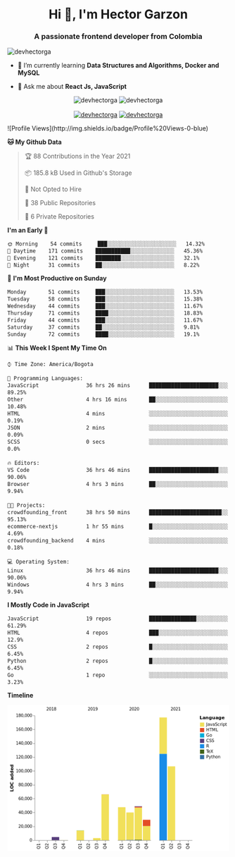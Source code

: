 <h1 align="center">Hi 👋, I'm Hector Garzon</h1>
<h3 align="center">A passionate frontend developer from Colombia</h3>

<p align="left"> <img src="https://komarev.com/ghpvc/?username=devhectorga" alt="devhectorga" /> </p>

- 🌱 I’m currently learning **Data Structures and Algorithms, Docker and MySQL**

- 💬 Ask me about **React Js, JavaScript**

<p align="center"> <img src="https://github-readme-stats.vercel.app/api?username=devhectorga&count_private=true&show_icons=true" alt="devhectorga" /> <img src="https://github-readme-stats.vercel.app/api/top-langs/?username=devhectorga&layout=compact" alt="devhectorga" /></p>

<p align="center">
<a href="https://twitter.com/devhectorga" target="blank"><img align="center" src="https://cdn.jsdelivr.net/npm/simple-icons@3.0.1/icons/twitter.svg" alt="devhectorga" height="20" width="20" /></a>
<a href="https://linkedin.com/in/devhectorga" target="blank"><img align="center" src="https://cdn.jsdelivr.net/npm/simple-icons@3.0.1/icons/linkedin.svg" alt="devhectorga" height="20" width="20" /></a>
</p>
<!--START_SECTION:waka-->
![Profile Views](http://img.shields.io/badge/Profile%20Views-0-blue)

**🐱 My Github Data** 

> 🏆 88 Contributions in the Year 2021
 > 
> 📦 185.8 kB Used in Github's Storage 
 > 
> 🚫 Not Opted to Hire
 > 
> 📜 38 Public Repositories 
 > 
> 🔑 6 Private Repositories  
 > 
**I'm an Early 🐤** 

```text
🌞 Morning    54 commits     ███░░░░░░░░░░░░░░░░░░░░░░   14.32% 
🌆 Daytime    171 commits    ███████████░░░░░░░░░░░░░░   45.36% 
🌃 Evening    121 commits    ████████░░░░░░░░░░░░░░░░░   32.1% 
🌙 Night      31 commits     ██░░░░░░░░░░░░░░░░░░░░░░░   8.22%

```
📅 **I'm Most Productive on Sunday** 

```text
Monday       51 commits     ███░░░░░░░░░░░░░░░░░░░░░░   13.53% 
Tuesday      58 commits     ███░░░░░░░░░░░░░░░░░░░░░░   15.38% 
Wednesday    44 commits     ███░░░░░░░░░░░░░░░░░░░░░░   11.67% 
Thursday     71 commits     ████░░░░░░░░░░░░░░░░░░░░░   18.83% 
Friday       44 commits     ███░░░░░░░░░░░░░░░░░░░░░░   11.67% 
Saturday     37 commits     ██░░░░░░░░░░░░░░░░░░░░░░░   9.81% 
Sunday       72 commits     ████░░░░░░░░░░░░░░░░░░░░░   19.1%

```


📊 **This Week I Spent My Time On** 

```text
⌚︎ Time Zone: America/Bogota

💬 Programming Languages: 
JavaScript               36 hrs 26 mins      ██████████████████████░░░   89.25% 
Other                    4 hrs 16 mins       ██░░░░░░░░░░░░░░░░░░░░░░░   10.48% 
HTML                     4 mins              ░░░░░░░░░░░░░░░░░░░░░░░░░   0.19% 
JSON                     2 mins              ░░░░░░░░░░░░░░░░░░░░░░░░░   0.09% 
SCSS                     0 secs              ░░░░░░░░░░░░░░░░░░░░░░░░░   0.0%

🔥 Editors: 
VS Code                  36 hrs 46 mins      ██████████████████████░░░   90.06% 
Browser                  4 hrs 3 mins        ██░░░░░░░░░░░░░░░░░░░░░░░   9.94%

🐱‍💻 Projects: 
crowdfounding_front      38 hrs 50 mins      ███████████████████████░░   95.13% 
ecommerce-nextjs         1 hr 55 mins        █░░░░░░░░░░░░░░░░░░░░░░░░   4.69% 
crowdfounding_backend    4 mins              ░░░░░░░░░░░░░░░░░░░░░░░░░   0.18%

💻 Operating System: 
Linux                    36 hrs 46 mins      ██████████████████████░░░   90.06% 
Windows                  4 hrs 3 mins        ██░░░░░░░░░░░░░░░░░░░░░░░   9.94%

```

**I Mostly Code in JavaScript** 

```text
JavaScript               19 repos            ███████████████░░░░░░░░░░   61.29% 
HTML                     4 repos             ███░░░░░░░░░░░░░░░░░░░░░░   12.9% 
CSS                      2 repos             █░░░░░░░░░░░░░░░░░░░░░░░░   6.45% 
Python                   2 repos             █░░░░░░░░░░░░░░░░░░░░░░░░   6.45% 
Go                       1 repo              ░░░░░░░░░░░░░░░░░░░░░░░░░   3.23%

```


**Timeline**

![Chart not found](https://raw.githubusercontent.com/devHectorGa/devHectorGa/master/charts/bar_graph.png) 


<!--END_SECTION:waka-->
